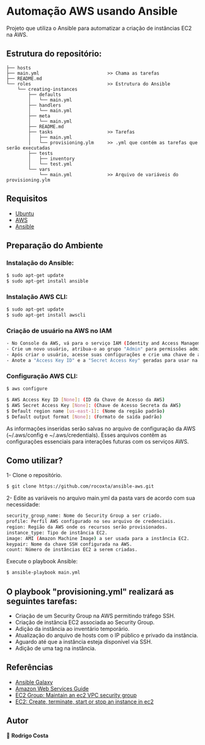 # Automação AWS usando Ansible

Projeto que utiliza o Ansible para automatizar a criação de instâncias EC2 na AWS.
## Estrutura do repositório:
```
├── hosts
├── main.yml                         >> Chama as tarefas
├── README.md
└── roles                            >> Estrutura do Ansible
    └── creating-instances
        ├── defaults
        │   └── main.yml
        ├── handlers
        │   └── main.yml
        ├── meta
        │   └── main.yml
        ├── README.md
        ├── tasks                    >> Tarefas
        │   ├── main.yml
        │   └── provisioning.ylm     >> .yml que contém as tarefas que serão executadas
        ├── tests
        │   ├── inventory
        │   └── test.yml
        └── vars
            └── main.yml             >> Arquivo de variáveis do provisioning.ylm 
```
## Requisitos

- [Ubuntu](https://ubuntu.com)
- [AWS](https://aws.amazon.com)
- [Ansible](https://www.ansible.com)

## Preparação do Ambiente

### Instalação do Ansible:

```bash
$ sudo apt-get update
$ sudo apt-get install ansible
```
### Instalação AWS CLI:

```bash
$ sudo apt-get update
$ sudo apt-get install awscli
```
### Criação de usuário na AWS no IAM
```bash
- No Console da AWS, vá para o serviço IAM (Identity and Access Management).
- Crie um novo usuário, atribua-o ao grupo "Admin" para permissões administrativas.
- Após criar o usuário, acesse suas configurações e crie uma chave de acesso Command Line Interface (CLI).
- Anote a "Access Key ID" e a "Secret Access Key" geradas para usar na etapa seguinte.
```
### Configuração AWS CLI:
```bash
$ aws configure
```
```bash
$ AWS Access Key ID [None]: (ID da Chave de Acesso da AWS)
$ AWS Secret Access Key [None]: (Chave de Acesso Secreta da AWS)
$ Default region name [us-east-1]: (Nome da região padrão)
$ Default output format [None]: (Formato de saída padrão)
```
As informações inseridas serão salvas no arquivo de configuração da AWS (~/.aws/config e ~/.aws/credentials). Esses arquivos contêm as configurações essenciais para interações futuras com os serviços AWS.

## Como utilizar?
1- Clone o repositório.
```bash
$ git clone https://github.com/rocoxta/ansible-aws.git
```
2- Edite as variáveis no arquivo main.yml da pasta vars de acordo com sua necessidade:
```bash
security_group_name: Nome do Security Group a ser criado.
profile: Perfil AWS configurado no seu arquivo de credenciais.
region: Região da AWS onde os recursos serão provisionados.
instance_type: Tipo de instância EC2.
image: AMI (Amazon Machine Image) a ser usada para a instância EC2.
keypair: Nome da chave SSH configurada na AWS.
count: Número de instâncias EC2 a serem criadas.
```
Execute o playbook Ansible:
```bash
$ ansible-playbook main.yml
```
## O playbook "provisioning.yml" realizará as seguintes tarefas:

- Criação de um Security Group na AWS permitindo tráfego SSH.
- Criação de instância EC2 associada ao Security Group.
- Adição da instância ao inventário temporário.
- Atualização do arquivo de hosts com o IP público e privado da instância.
- Aguardo até que a instância esteja disponível via SSH.
- Adição de uma tag na instância.

## Referências
- [Ansible Galaxy](https://docs.ansible.com/ansible/latest/galaxy/dev_guide.html)
- [Amazon Web Services Guide](https://docs.ansible.com/ansible/latest/collections/amazon/aws/docsite/guide_aws.html#ansible-collections-amazon-aws-docsite-aws-intro)
- [EC2 Group: Maintain an ec2 VPC security group](https://docs.ansible.com/ansible/2.9/modules/ec2_group_module.html)
- [EC2: Create, terminate, start or stop an instance in ec2](https://docs.ansible.com/ansible/2.9/modules/ec2_group_module.html)
## Autor
👤 **Rodrigo Costa**


